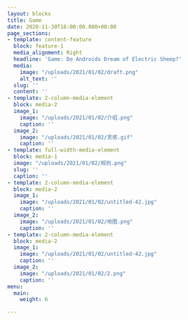 ```yaml
---
layout: blocks
title: Game
date: 2020-11-30T16:00:00.000+00:00
page_sections:
- template: content-feature
  block: feature-1
  media_alignment: Right
  headline: 'Game: Do Androids Dream of Electric Sheep?'
  media:
    image: "/uploads/2021/01/02/draft.png"
    alt_text: ''
  slug: ''
  content: ''
- template: 2-column-media-element
  block: media-2
  image_1:
    image: "/uploads/2021/01/02/介绍.png"
    caption: ''
  image_2:
    image: "/uploads/2021/01/02/灵感.gif"
    caption: ''
- template: full-width-media-element
  block: media-1
  image: "/uploads/2021/01/02/规则.png"
  slug: ''
  caption: ''
- template: 2-column-media-element
  block: media-2
  image_1:
    image: "/uploads/2021/01/02/untitled-42.jpg"
    caption: ''
  image_2:
    image: "/uploads/2021/01/02/地图.png"
    caption: ''
- template: 2-column-media-element
  block: media-2
  image_1:
    image: "/uploads/2021/01/02/untitled-42.jpg"
    caption: ''
  image_2:
    image: "/uploads/2021/01/02/2.png"
    caption: ''
menu:
  main:
    weight: 6

---
```

